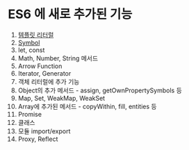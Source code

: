 # ES6 에 새로 추가된 기능

1. [템플릿 리터럴](/2020/05.19/Template_literal.md)
2. [Symbol](/2020/05.19/Symbol.md)
3. let, const
4. Math, Number, String 메서드
5. Arrow Function
6. Iterator, Generator
7. 객체 리터럴에 추가 기능
8. Object의 추가 메서드 - assign, getOwnPropertySymbols 등
9. Map, Set, WeakMap, WeakSet
10. Array에 추가된 메서드 - copyWithin, fill, entities 등
11. Promise
12. 클래스
13. 모듈 import/export
14. Proxy, Reflect
